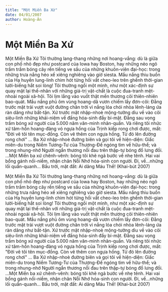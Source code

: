 ```yaml
---
title: "Một Miền Ba Xứ"
date: 04/01/2007
author: Hoàng-Ân
---
```


# Một Miền Ba Xứ

Một Miền Ba Xứ
     Tôi thường lang-thang những nơi hoang-vắng: dù là giữa con phố nhỏ đẹp như postcard của Iowa hay Boston, hay những nẻo ngõ trầm trầm bóng cây rền tiếng ve sầu của những khuôn-viên đại-học: trong những trưa nắng héo xế xiêng nghiêng vào giờ siesta.  Mầu nắng thiu buồn của Hạ huyền lung-linh chim hót từng hồi vắt cheo-leo trên ghềnh thời-gian lười-biếng hắt soi lòng!
     Tôi thường ngồi một mình, như một xác-định sự quay mặt lại thế-nhân với những giá-trị vật-chất là cuộc đua-tranh mệt-nhoài ngoài xã-hội.  Tôi lịm lắng vào vuốt thật mến thương cõi thiên-nhiên bao-quát.  Mầu nắng phủ ôm vùng hoang-dã vươn chiếm lấy đơn-côi: Đằng trước mặt trải vượt vuột đường chân trời vì nắng lóa chói nhòa lênh-láng ứa ràn dâng như bất-tận.
      Xứ trước mặt nhập-nhoè mộng-tưởng dìu về vào cõi siêu-linh những khái-niệm về đấng hóa-sinh đầy bí-mật.  Đằng sau vọng trầm bóng xứ người của 5.000 năm văn-minh nhân-quần.  Và riêng tôi nhức xứ tâm-hồn hoang-đàng vó ngựa hồng của Trịnh kiếp rong chơi được, mất: "Đời vẽ tôi tên mục-đồng. Còn vẽ thêm con ngựa hồng. Từ đó lên đường rong chơi"  ... Ba Xứ nhập-nhoè đường biên và gọi tôi về hiện-diện: Giấc miên-du trong Niềm Tương-Tư của Thượng-Đế ngóng tìm về hữu-thể; và trong nhung-nhớ Người ngẩn thương nỗi đau trên thập-tự bóng đổ lưng đồi.
      ...Một Miền ba xứ chênh-vênh: bóng tôi khẽ ngả bước về nhẹ tênh.  Hai vai bổng gánh nồi-niềm, nhận chân Nỗi Nhớ hóa-sinh con người.  Đi, về...những lối quẩn-quanh... Bầu trời, mặt đất: Ai dâng Máu Thề!
(Khai-bút 2007)

Một Miền Ba Xứ
     Tôi thường lang-thang những nơi hoang-vắng: dù là giữa con phố nhỏ đẹp như postcard của Iowa hay Boston, hay những nẻo ngõ trầm trầm bóng cây rền tiếng ve sầu của những khuôn-viên đại-học: trong những trưa nắng héo xế xiêng nghiêng vào giờ siesta.  Mầu nắng thiu buồn của Hạ huyền lung-linh chim hót từng hồi vắt cheo-leo trên ghềnh thời-gian lười-biếng hắt soi lòng!
     Tôi thường ngồi một mình, như một xác-định sự quay mặt lại thế-nhân với những giá-trị vật-chất là cuộc đua-tranh mệt-nhoài ngoài xã-hội.  Tôi lịm lắng vào vuốt thật mến thương cõi thiên-nhiên bao-quát.  Mầu nắng phủ ôm vùng hoang-dã vươn chiếm lấy đơn-côi: Đằng trước mặt trải vượt vuột đường chân trời vì nắng lóa chói nhòa lênh-láng ứa ràn dâng như bất-tận.
      Xứ trước mặt nhập-nhoè mộng-tưởng dìu về vào cõi siêu-linh những khái-niệm về đấng hóa-sinh đầy bí-mật.  Đằng sau vọng trầm bóng xứ người của 5.000 năm văn-minh nhân-quần.  Và riêng tôi nhức xứ tâm-hồn hoang-đàng vó ngựa hồng của Trịnh kiếp rong chơi được, mất: "Đời vẽ tôi tên mục-đồng. Còn vẽ thêm con ngựa hồng. Từ đó lên đường rong chơi"  ... Ba Xứ nhập-nhoè đường biên và gọi tôi về hiện-diện: Giấc miên-du trong Niềm Tương-Tư của Thượng-Đế ngóng tìm về hữu-thể; và trong nhung-nhớ Người ngẩn thương nỗi đau trên thập-tự bóng đổ lưng đồi.
      ...Một Miền ba xứ chênh-vênh: bóng tôi khẽ ngả bước về nhẹ tênh.  Hai vai bổng gánh nồi-niềm, nhận chân Nỗi Nhớ hóa-sinh con người.  Đi, về...những lối quẩn-quanh... Bầu trời, mặt đất: Ai dâng Máu Thề!
(Khai-bút 2007)
